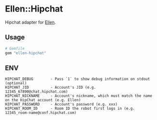 # Ellen::Hipchat
Hipchat adapter for [Ellen](https://github.com/r7kamura/ellen).

## Usage
```ruby
# Gemfile
gem "ellen-hipchat"
```

## ENV
```
HIPCHAT_DEBUG        - Pass `1` to show debug information on stdout (optional)
HIPCHAT_JID          - Account's JID (e.g. 12345_67890@chat.hipchat.com)
HIPCHAT_NICKNAME     - Account's nickname, which must match the name on the HipChat account (e.g. Ellen)
HIPCHAT_PASSWORD     - Account's password (e.g. xxx)
HIPCHAT_ROOM_ID      - Room ID the robot first logs in (e.g. 12345_room-name@conf.hipchat.com)
```

